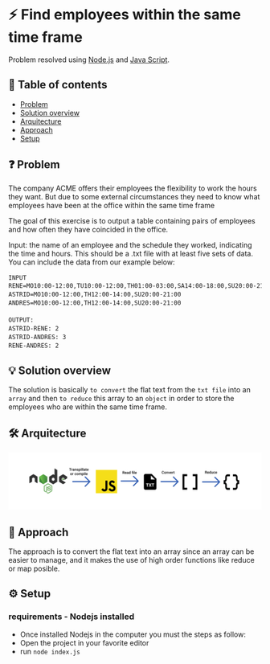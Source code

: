 # :zap: Find employees within the same time frame

Problem resolved using [Node.js](https://nodejs.org/en/) and [Java Script](https://www.javascript.com/).

## :page_facing_up: Table of contents

- [Problem](#ℹ%EF%B8%8F-general-info)
- [Solution overview](#-screenshots)
- [Arquitecture](#-technologies)
- [Approach](#%EF%B8%8F-setup)
- [Setup](#-features)

## ❓ Problem
The company ACME offers their employees the flexibility to work the hours they want. But due to some external circumstances they need to know what employees have been at the office within the same time frame

The goal of this exercise is to output a table containing pairs of employees and how often they have coincided in the office.

Input: the name of an employee and the schedule they worked, indicating the time and hours. This should be a .txt file with at least five sets of data. You can include the data from our example below:

```txt
INPUT
RENE=MO10:00-12:00,TU10:00-12:00,TH01:00-03:00,SA14:00-18:00,SU20:00-21:00 
ASTRID=MO10:00-12:00,TH12:00-14:00,SU20:00-21:00
ANDRES=MO10:00-12:00,TH12:00-14:00,SU20:00-21:00

OUTPUT:
ASTRID-RENE: 2
ASTRID-ANDRES: 3
RENE-ANDRES: 2
```

## 💡 Solution overview
The solution is basically `to convert` the flat text from the `txt file` into an `array` and then `to reduce` this array to an `object` in order to store the employees who are within the same time frame.

## 🛠 Arquitecture
![arquitecture](./Arquitecture.png)

## 👏 Approach
The approach is to convert the flat text into an array since an array can be easier to manage, and it makes the use of high order functions like reduce or map posible.

## ⚙️ Setup
 ### requirements - Nodejs installed
 - Once installed Nodejs in the computer you must the steps as follow:
 - Open the project in your favorite editor
 - run `node index.js`
